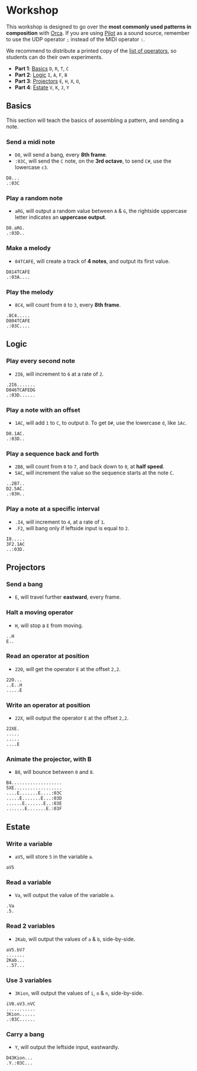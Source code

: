 # Workshop

This workshop is designed to go over the **most commonly used patterns in composition** with [Orca](https://github.com/hundredrabbits/Orca). If you are using [Pilot](http://github.com/hundredrabbits/Pilot) as a sound source, remember to use the UDP operator `;` instead of the MIDI operator `:`. 

We recommend to distribute a printed copy of the [list of operators](https://github.com/hundredrabbits/Orca#operators), so students can do their own experiments.

- **Part 1**: [Basics](#Basics) `D`, `R`, `T`, `C`
- **Part 2**: [Logic](#Logic) `I`, `A`, `F`, `B`
- **Part 3**: [Projectors](#Projectors) `E`, `H`, `X`, `O`,
- **Part 4**: [Estate](#Estate) `V`, `K`, `J`, `Y`

## Basics

This section will teach the basics of assembling a pattern, and sending a note.

### Send a midi note

- `D8`, will send a bang, every **8th frame**.
- `:03C`, will send the `C` note, on the **3rd octave**, to send `C#`, use the lowercase `c3`.

```
D8...
.:03C
```

### Play a random note

- `aRG`, will output a random value between `A` & `G`, the rightside uppercase letter indicates an **uppercase output**.

```
D8.aRG.
.:03D..
```

### Make a melody

- `04TCAFE`, will create a track of **4 notes**, and output its first value.

```
D814TCAFE
.:03A....
```

### Play the melody

- `8C4`, will count from `0` to `3`, every **8th frame**.

```
.8C4.....
D804TCAFE
.:03C....
```

## Logic

### Play every second note

- `2I6`, will increment to `6` at a rate of `2`.

```
.2I6.......
D846TCAFEDG
.:03D......
```

### Play a note with an offset

- `1AC`, will add `1` to `C`, to output `D`. To get `D#`, use the lowercase `d`, like `1Ac`.

```
D8.1AC.
.:03D..
```

### Play a sequence back and forth

- `2B8`, will count from `0` to `7`, and back down to `0`, at **half speed**.
- `5AC`, will increment the value so the sequence starts at the note `C`.

```
..2B7..
D2.5AC.
.:03H..
```

### Play a note at a specific interval

- `.I4`, will increment to `4`, at a rate of `1`.
- `.F2`, will bang only if leftside input is equal to `2`.

```
I8.....
3F2.1AC
..:03D.
```

## Projectors

### Send a bang

- `E`, will travel further **eastward**, every frame.

### Halt a moving operator

- `H`, will stop a `E` from moving.

```
..H
E..
```

### Read an operator at position

- `22O`, will get the operator `E` at the offset `2,2`.

```
22O...
..E..H
.....E
```

### Write an operator at position

- `22X`, will output the operator `E` at the offset `2,2`.

```
22XE.
.....
.....
....E
```

### Animate the projector, with B

- `B8`, will bounce between `0` and `8`.

```
B4...................
5XE..................
....E.......E....:03C
.....E.......E...:03D
......E.......E..:03E
.......E.......E.:03F
```

## Estate

### Write a variable

- `aV5`, will store `5` in the variable `a`.

```
aV5
```

### Read a variable

- `Va`, will output the value of the variable `a`.

```
.Va
.5.
```

### Read 2 variables

- `2Kab`, will output the values of `a` & `b`, side-by-side.

```
aV5.bV7
.......
2Kab...
..57...
```

### Use 3 variables

- `3Kion`, will output the values of `i`, `o` & `n`, side-by-side.

```
iV0.oV3.nVC
...........
3Kion......
.:03C......
```

### Carry a bang

- `Y`, will output the leftside input, eastwardly.

```
D43Kion...
.Y.:03C...
```
